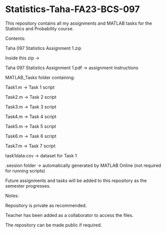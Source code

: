 # Statistics-Taha-FA23-BCS-097
This repository contains all my assignments and MATLAB tasks for the Statistics and Probability course.

Contents:

Taha 097 Statistics Assignment 1.zip

Inside this zip →

Taha 097 Statistics Assignment 1.pdf → assignment instructions

MATLAB_Tasks folder containing:

Task1.m → Task 1 script

Task2.m → Task 2 script

Task3.m → Task 3 script

Task4.m → Task 4 script

Task5.m → Task 5 script

Task6.m → Task 6 script

Task7.m → Task 7 script

task1data.csv → dataset for Task 1

.session folder → automatically generated by MATLAB Online (not required for running scripts)

Future assignments and tasks will be added to this repository as the semester progresses.

Notes:

Repository is private as recommended.

Teacher has been added as a collaborator to access the files.

The repository can be made public if required.
